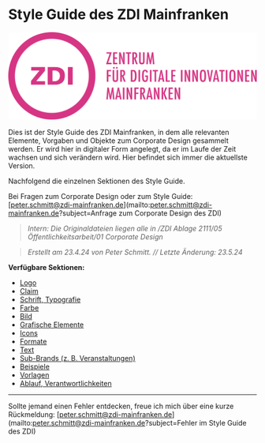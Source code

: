 # Style Guide des ZDI Mainfranken

![ZDI-Logo](/images/ZDI-Logo.png)  

Dies ist der Style Guide des ZDI Mainfranken, in dem alle relevanten Elemente, Vorgaben und Objekte zum Corporate Design gesammelt werden. Er wird hier in digitaler Form angelegt, da er im Laufe der Zeit wachsen und sich verändern wird. Hier befindet sich immer die aktuellste Version.  

Nachfolgend die einzelnen Sektionen des Style Guide.  

Bei Fragen zum Corporate Design oder zum Style Guide:
[peter.schmitt@zdi-mainfranken.de](mailto:peter.schmitt@zdi-mainfranken.de?subject=Anfrage zum Corporate Design des ZDI)  

> *Intern: Die Originaldateien liegen alle in /ZDI Ablage 2111/05 Öffentlichkeitsarbeit/01 Corporate Design*

> *Erstellt am 23.4.24 von Peter Schmitt. // Letzte Änderung: 23.5.24*


**Verfügbare Sektionen:**

* [Logo](Logo.md)
* [Claim](Claim.md)
* [Schrift, Typografie](Schrift_Typografie.md)
* [Farbe](Farbe.md)
* [Bild](Bild.md)
* [Grafische Elemente](Grafische_Elemente.md)
* [Icons](Icons.md)
* [Formate](Formate.md)
* [Text](Text.md)
* [Sub-Brands (z. B. Veranstaltungen)](Subbrands_zB_Veranstaltungen.md)
* [Beispiele](Beispiele.md)
* [Vorlagen](Vorlagen.md)
* [Ablauf, Verantwortlichkeiten](Ablauf_Verantwortlichkeiten.md)


---

Sollte jemand einen Fehler entdecken, freue ich mich über eine kurze Rückmeldung: [peter.schmitt@zdi-mainfranken.de](mailto:peter.schmitt@zdi-mainfranken.de?subject=Fehler im Style Guide des ZDI)